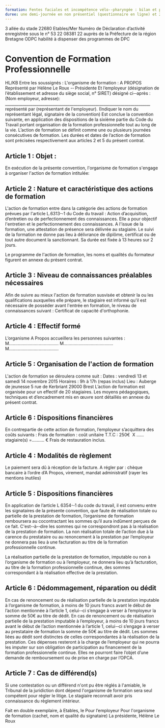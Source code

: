 ```yaml
---
formation: Fentes faciales et incompétence vélo-­‐pharyngée : bilan et prise en charge du nourrisson à l'adulte
duree: une demi­‐journée en non présentiel (questionnaire en ligne) et 2 jours en présentiel avec le formateur 
---
```

3 allée du stade 22680 Etables/Mer 
Numéro de Déclaration d’activité enregistrée sous le n° 53 22 08381 22 
auprès de la Préfecture de la région Bretagne 
ODPC habilité à dispenser des programmes de DPC 

# Convention de Formation Professionnelle

HL/KB 
Entre les soussignés : 
L'organisme de formation : A PROPOS 
Représenté par Hélène Le Roux -­‐ Présidente 
Et l’employeur (désignation de l’établissement et adresse du siège social, n° SIRET) désigné ci-­‐après : 
(Nom employeur, adresse): __________________________________________________________________________ 
représenté par (représentant de l'employeur). (Indiquer le nom du représentant légal, signataire de la convention) 
Est conclue la convention suivante, en application des dispositions de la sixième partie du Code du Travail portant organisation de la formation professionnelle tout au long de la vie. 
L’action de formation se définit comme une ou plusieurs journées consécutives de formation. Les durées et dates de l’action de formation sont précisées respectivement aux articles 2 et 5 du présent contrat. 

## Article 1 : Objet :

En exécution de la présente convention, l'organisme de formation s'engage à organiser l'action de 
formation intitulée:  

## Article 2 : Nature et caractéristique des actions de formation

L'action de formation entre dans la catégorie des actions de formation prévues par l'article L.6313-­‐1 du Code 
du travail : Action d’acquisition, d’entretien ou de perfectionnement des connaissances. 
Elle a pour objectif l'entretien et le perfectionnement des connaissances. 
A l'issue de la formation, une attestation de présence sera délivrée au stagiaire. 
Le suivi de la formation ne donne pas lieu à délivrance de diplôme, certificat ou de tout autre document la 
sanctionnant. 
Sa durée est fixée à 13 heures sur 2 jours. 

Le programme de l'action de formation, les noms et qualités du formateur figurent en annexe du présent 
contrat. 

## Article 3 : Niveau de connaissances préalables nécessaires

Afin de suivre au mieux l'action de formation susvisée et obtenir la ou les qualifications auxquelles elle prépare, 
le stagiaire est informé qu'il est nécessaire de posséder avant l'entrée en formation, le niveau de 
connaissances suivant : Certificat de capacité d'orthophonie.

## Article 4 : Effectif formé

L’organisme A Propos accueillera les personnes suivantes : 
M…………………………………. 
M…………………………………. 
M…………………………………. 

## Article 5 : Organisation de l'action de formation

L'action de formation se déroulera comme suit : 
Dates : vendredi 13 et samedi 14 novembre 2015 
Horaires : 9h à 17h (repas inclus) 
Lieu : Auberge de jeunesse 5 rue de Kerbriant 29000 Brest 
L’action de formation est organisée pour un effectif de 20 stagiaires. 
Les moyens pédagogiques, techniques et d’encadrement mis en œuvre sont détaillés en annexe du présent 
contrat. 

## Article 6 : Dispositions financières

En contrepartie de cette action de formation, l’employeur s’acquittera des coûts suivants : 
Frais de formation : coût unitaire T.T.C : 250€  X ……stagiaire(s) =………. € 
Frais de restauration inclus. 

## Article 4 : Modalités de règlement

Le paiement sera dû à réception de la facture. 
A régler par : chèque bancaire à l’ordre d’A Propos, virement, mandat administratif 
(rayer les mentions inutiles) 

## Article 5 : Dispositions financières

En application de l’article L 6354-­‐1 du code du travail, il est convenu entre les signataires de la présente 
convention, que faute de réalisation totale ou partielle de la prestation de formation, l’organisme de formation 
remboursera au cocontractant les sommes qu’il aura indûment perçues de ce fait. C'est-­‐à-­‐dire les sommes qui 
ne correspondront pas à la réalisation de la prestation de formation. 
La non réalisation totale de l’action due à la carence du prestataire ou au renoncement à la prestation par 
l’employeur ne donnera pas lieu à une facturation au titre de la formation professionnelle continue. 

La réalisation partielle de la prestation de formation, imputable ou non à l’organisme de formation ou à 
l’employeur, ne donnera lieu qu’à facturation, au titre de la formation professionnelle continue, des sommes 
correspondant à la réalisation effective de la prestation.
 
## Article 6 : Dédommagement, réparation ou dédit

En cas de renoncement ou de réalisation partielle de la prestation imputable à l’organisme de formation, à 
moins de 10 jours francs avant le début de l’action mentionnée à l’article 1, celui-­‐ci s’engage à verser à 
l’employeur la somme de 50€ au titre de dédit. 
En cas de renoncement ou de réalisation partielle de la prestation imputable à l’employeur, à moins de 10 jours 
francs avant le début de l’action mentionnée à l’article 1, celui-­‐ci s’engage à verser au prestataire de formation 
la somme de 50€ au titre de dédit. 
Les sommes liées au dédit sont distinctes de celles correspondantes à la réalisation de la prestation. 
Ces dépenses resteront à la charge de l’employeur qui ne pourra les imputer sur son obligation de participation 
au financement de la formation professionnelle continue. Elles ne pourront faire l’objet d’une demande de 
remboursement ou de prise en charge par l’OPCA. 

## Article 7 : Cas de différend(s)

Si une contestation ou un différend n'ont pu être réglés à l'amiable, le Tribunal de la juridiction dont dépend 
l'organisme de formation sera seul compétent pour régler le litige. 
Le stagiaire reconnaît avoir pris connaissance du règlement intérieur. 

Fait en double exemplaire, à Etables, le 
Pour l’employeur  Pour l'organisme de formation 
(cachet, nom et qualité du signataire) La présidente, Hélène Le Roux